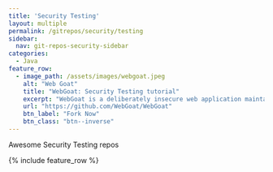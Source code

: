 ```yaml
---
title: 'Security Testing'
layout: multiple
permalink: /gitrepos/security/testing
sidebar:
  nav: git-repos-security-sidebar
categories:
  - Java
feature_row:
  - image_path: /assets/images/webgoat.jpeg
    alt: "Web Goat"
    title: "WebGoat: Security Testing tutorial"
    excerpt: "WebGoat is a deliberately insecure web application maintained by OWASP designed to teach web application security lessons."
    url: "https://github.com/WebGoat/WebGoat"
    btn_label: "Fork Now"
    btn_class: "btn--inverse"  
---
```


Awesome Security Testing repos

{% include feature_row %}